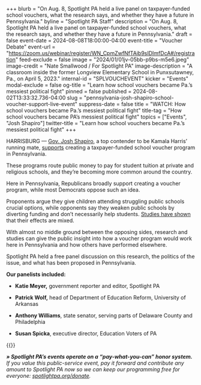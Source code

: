 +++
blurb = "On Aug. 8, Spotlight PA held a live panel on taxpayer-funded school vouchers, what the research says, and whether they have a future in Pennsylvania."
byline = "Spotlight PA Staff"
description = "On Aug. 8, Spotlight PA held a live panel on taxpayer-funded school vouchers, what the research says, and whether they have a future in Pennsylvania."
draft = false
event-date = 2024-08-08T18:00:00-04:00
event-title = "Voucher Debate"
event-url = "https://zoom.us/webinar/register/WN_CpmZwfNfTAib9sIDImfDcA#/registration"
feed-exclude = false
image = "2024/01/01jv-05bb-p9bs-m5e6.jpeg"
image-credit = "Nate Smallwood / For Spotlight PA"
image-description = "A classroom inside the former Longview Elementary School in Punxsutawney, Pa., on April 5, 2023."
internal-id = "SPLVOUCHEVENT"
kicker = "Events"
modal-exclude = false
og-title = "Learn how school vouchers became Pa.’s messiest political fight"
pinned = false
published = 2024-08-02T13:33:32.736-04:00
slug = "pennsylvania-josh-shapiro-school-voucher-support-live-event"
suppress-date = false
title = "WATCH: How school vouchers became Pa.’s messiest political fight"
title-tag = "How school vouchers became PA’s messiest political fight"
topics = ["Events", "Josh Shapiro"]
twitter-title = "Learn how school vouchers became Pa.’s messiest political fight"
+++

HARRISBURG — <a href="https://www.spotlightpa.org/topics/josh-shapiro/">Gov. Josh Shapiro</a>, a top contender to be Kamala Harris’ running mate, <a href="https://www.spotlightpa.org/news/2024/07/josh-shapiro-vice-president-school-choice-voucher/">supports</a> creating a taxpayer-funded school voucher program in Pennsylvania.

These programs route public money to pay for student tuition at private and religious schools, and they’re becoming more common around the country. <strong></strong>

Here in Pennsylvania, Republicans broadly support creating a voucher program, while most Democrats oppose such an idea.

Proponents argue they give children attending struggling public schools crucial options, while opponents say they weaken public schools by diverting funding and don’t necessarily help students. <a href="https://www.spotlightpa.org/news/2024/06/school-choice-voucher-public-pennsylvania-budget-conflict/">Studies have shown</a> that their effects are mixed.

With almost no middle ground between the opposing sides, research and studies can give the public insight into how a voucher program would work here in Pennsylvania and how others have performed elsewhere.

Spotlight PA held a free panel discussion on this research, the politics of the issue, and what has been proposed in Pennsylvania.

<strong>Our panelists included:</strong>

- <strong>Katie Meyer,</strong> government reporter and editor, Spotlight PA

- <strong>Patrick Wolf,</strong> head of Department of Education Reform, University of Arkansas

- <strong>Anthony Williams</strong>, state senator, serving parts of Delaware County and Philadelphia

- <strong>Susan Spicka</strong>, executive director, Education Voters of PA

{{<youtube id="5BtGufuLWsY" loading="lazy">}}

<strong><em>» Spotlight PA’s events operate on a “pay-what-you-can” honor system.</em></strong><em> If you value this public-service event, pay it forward and contribute any amount to Spotlight PA now so we can keep our programming free for everyone: </em><a href="http://spotlightpa.org/donate"><em>spotlightpa.org/donate</em></a><em>.</em>

